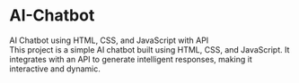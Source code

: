 # AI-Chatbot
AI Chatbot using HTML, CSS, and JavaScript with API <br/> This project is a simple AI chatbot built using HTML, CSS, and JavaScript. It integrates with an API to generate intelligent responses, making it interactive and dynamic.
